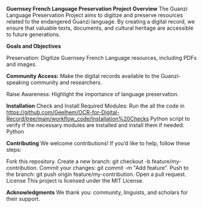 **Guernsey French Language Preservation Project**
**Overview**
The Guanzi Language Preservation Project aims to digitize and preserve resources related to the endangered Guanzi language. By creating a digital record, we ensure that valuable texts, documents, and cultural heritage are accessible to future generations.

**Goals and Objectives**

Preservation: Digitize Guernsey French Language resources, including PDFs and images.

**Community Access:** Make the digital records available to the Guanzi-speaking community and researchers.

Raise Awareness: Highlight the importance of language preservation.

**Installation**
Check and Install Required Modules:
Run the all the code in https://github.com/Geelhem/OCR-for-Digital-Record/tree/main/workflow_code/Installation%20Checks
Python script to verify if the necessary modules are installed and install them if needed:
Python

**Contributing**
We welcome contributions! If you’d like to help, follow these steps:

Fork this repository.
Create a new branch: git checkout -b feature/my-contribution.
Commit your changes: git commit -m "Add feature".
Push to the branch: git push origin feature/my-contribution.
Open a pull request.
License
This project is licensed under the MIT License.

**Acknowledgments**
We thank you: community, linguists, and scholars for their support.
